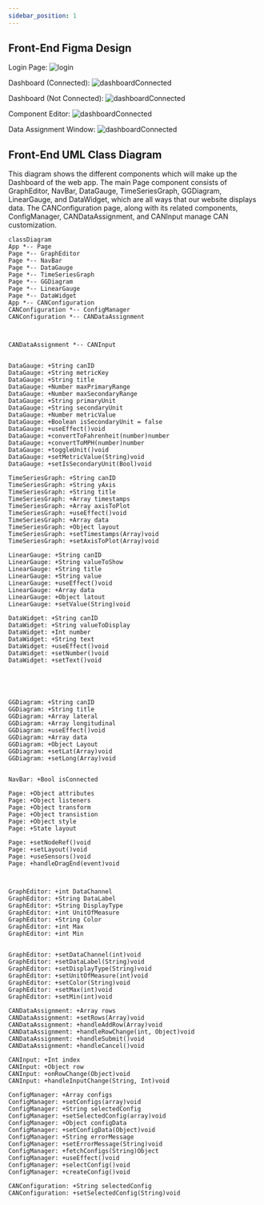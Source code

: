 ```yaml
---
sidebar_position: 1
---
```

## Front-End Figma Design

Login Page:
![login](/img/Login_Page.png) 

Dashboard (Connected):
![dashboardConnected](/img/Dashboard_Connected.png)

Dashboard (Not Connected):
![dashboardConnected](/img/Dashboard_NotConnected.png)

Component Editor:
![dashboardConnected](/img/ComponentEditor.png)

Data Assignment Window:
![dashboardConnected](/img/DataAssignment.png)

## Front-End UML Class Diagram
This diagram shows the different components which will make up the Dashboard of the web app. The main Page component consists of GraphEditor, NavBar, DataGauge, TimeSeriesGraph, GGDiagram, LinearGauge, and DataWidget, which are all ways that our website displays data. The CANConfiguration page, along with its related components, ConfigManager, CANDataAssignment, and CANInput manage CAN customization.


```mermaid
classDiagram
App *-- Page
Page *-- GraphEditor
Page *-- NavBar
Page *-- DataGauge
Page *-- TimeSeriesGraph
Page *-- GGDiagram
Page *-- LinearGauge
Page *-- DataWidget
App *-- CANConfiguration
CANConfiguration *-- ConfigManager
CANConfiguration *-- CANDataAssignment



CANDataAssignment *-- CANInput


DataGauge: +String canID
DataGauge: +String metricKey
DataGauge: +String title
DataGauge: +Number maxPrimaryRange
DataGauge: +Number maxSecondaryRange
DataGauge: +String primaryUnit
DataGauge: +String secondaryUnit
DataGauge: +Number metricValue
DataGauge: +Boolean isSecondaryUnit = false
DataGauge: +useEffect()void
DataGauge: +convertToFahrenheit(number)number
DataGauge: +convertToMPH(number)number
DataGauge: +toggleUnit()void
DataGauge: +setMetricValue(String)void
DataGauge: +setIsSecondaryUnit(Bool)void

TimeSeriesGraph: +String canID
TimeSeriesGraph: +String yAxis
TimeSeriesGraph: +String title
TimeSeriesGraph: +Array timestamps
TimeSeriesGraph: +Array axisToPlot
TimeSeriesGraph: +useEffect()void
TimeSeriesGraph: +Array data
TimeSeriesGraph: +Object layout
TimeSeriesGraph: +setTimestamps(Array)void
TimeSeriesGraph: +setAxisToPlot(Array)void

LinearGauge: +String canID
LinearGauge: +String valueToShow
LinearGauge: +String title
LinearGauge: +String value
LinearGauge: +useEffect()void
LinearGauge: +Array data 
LinearGauge: +Object latout
LinearGauge: +setValue(String)void

DataWidget: +String canID
DataWidget: +String valueToDisplay
DataWidget: +Int number
DataWidget: +String text
DataWidget: +useEffect()void
DataWidget: +setNumber()void
DataWidget: +setText()void





GGDiagram: +String canID
GGDiagram: +String title
GGDiagram: +Array lateral
GGDiagram: +Array longitudinal
GGDiagram: +useEffect()void
GGDiagram: +Array data
GGDiagram: +Object Layout
GGDiagram: +setLat(Array)void
GGDiagram: +setLong(Array)void


NavBar: +Bool isConnected

Page: +Object attributes
Page: +Object listeners
Page: +Object transform
Page: +Object transistion
Page: +Object style
Page: +State layout

Page: +setNodeRef()void
Page: +setLayout()void
Page: +useSensors()void
Page: +handleDragEnd(event)void



GraphEditor: +int DataChannel
GraphEditor: +String DataLabel
GraphEditor: +String DisplayType
GraphEditor: +int UnitOfMeasure
GraphEditor: +String Color
GraphEditor: +int Max
GraphEditor: +int Min


GraphEditor: +setDataChannel(int)void
GraphEditor: +setDataLabel(String)void
GraphEditor: +setDisplayType(String)void
GraphEditor: +setUnitOfMeasure(int)void
GraphEditor: +setColor(String)void
GraphEditor: +setMax(int)void
GraphEditor: +setMin(int)void

CANDataAssignment: +Array rows
CANDataAssignment: +setRows(Array)void
CANDataAssignment: +handleAddRow(Array)void
CANDataAssignment: +handleRowChange(int, Object)void
CANDataAssignment: +handleSubmit()void
CANDataAssignment: +handleCancel()void

CANInput: +Int index
CANInput: +Object row
CANInput: +onRowChange(Object)void
CANInput: +handleInputChange(String, Int)void

ConfigManager: +Array configs
ConfigManager: +setConfigs(array)void
ConfigManager: +String selectedConfig
ConfigManager: +setSelectedConfig(array)void
ConfigManager: +Object configData
ConfigManager: +setConfigData(Object)void
ConfigManager: +String errorMessage
ConfigManager: +setErrorMessage(String)void
ConfigManager: +fetchConfigs(String)Object
ConfigManager: +useEffect()void
ConfigManager: +selectConfig()void
ConfigManager: +createConfig()void

CANConfiguration: +String selectedConfig
CANConfiguration: +setSelectedConfig(String)void
```

<!--
A check list for architecture design is attached here [architecture\_design\_checklist.pdf](https://templeu.instructure.com/courses/106563/files/16928870/download?wrap=1 "architecture_design_checklist.pdf")  and should be used as a guidance.
-->


<!--

### Use Case 4:

```mermaid
sequenceDiagram
participant i as Ian
participant c as Car
participant s as Crankshaft Position Sensor
participant m as MCU
participant cl as Cloud

i -) c: Ian starts the car
activate c

c -) s: Sensor is activated
activate s

i -) m: Ian installs MCU
activate m

cl -) i: Ian downloads previously stored sensor data/settings

i -) m: Ian replaces current settings with previous settings

i -) c: Ian test drives car

deactivate m
deactivate s
deactivate c
```

### Use Case 5:

```mermaid
sequenceDiagram
participant d as Driver
participant c as Car
participant f as Fuel Sensor
participant m as MCU
participant cl as Cloud

d -) c: Driver starts car
activate c

c -) f: Fuel sensor powered on
activate f

d -) m: Driver installs device
activate m

f -) m: Sensor sends data to device

m -) cl: Device sends data to cloud database/website

cl -) c: Crew reads fuel levels using website

c -) d: Crew relays info to driver

deactivate m
deactivate c
deactivate f
```
-->
